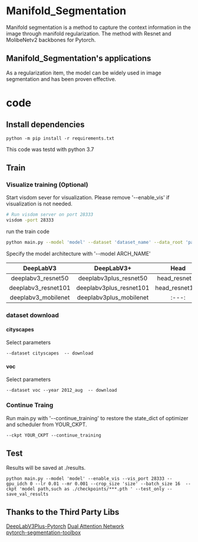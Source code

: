 # Manifold_Segmentation
Manifold segmentation is a method to capture the context information in the image through manifold regularization. The method with Resnet and MolibeNetv2 backbones for Pytorch.

## Manifold_Segmentation's applications
As a regularization item, the model can be widely used in image segmentation and has been proven effective.

# code
## Install dependencies
```
python -m pip install -r requirements.txt
```
This code was testd with python 3.7

## Train
### Visualize training (Optional)
Start visdom sever for visualization. Please remove '--enable_vis' if visualization is not needed. 
```bash
# Run visdom server on port 28333
visdom -port 28333
```
run the train code
```bash
python main.py --model 'model' --dataset 'dataset_name' --data_root 'path' --enable_vis --vis_port 28333 --gpu_id 0 --lr 0.01 --mr 0.001 --crop_size 'size' --batch_size 16 --download
```
Specify the model architecture with '--model ARCH_NAME'

| DeepLabV3    |  DeepLabV3+        | Head| Doubleattention|
| :---: | :---:     | :---:  |:---:  |
|deeplabv3_resnet50|deeplabv3plus_resnet50|head_resnet50 |doubleattention_resnet50|
|deeplabv3_resnet101|deeplabv3plus_resnet101|head_resnet101 |doubleattention_resnet101|
|deeplabv3_mobilenet|deeplabv3plus_mobilenet |:---:  |:---:  |

### dataset download
#### cityscapes
Select parameters
```
--dataset cityscapes  -- download
```
#### voc
Select parameters
```
--dataset voc --year 2012_aug  -- download
```

### Continue Traing
Run main.py with '--continue_training' to restore the state_dict of optimizer and scheduler from YOUR_CKPT.
```
--ckpt YOUR_CKPT --continue_training
```

## Test
Results will be saved at ./results.
```
python main.py --model 'model' --enable_vis --vis_port 28333 --gpu_idch 0 --lr 0.01 --mr 0.001 --crop_size 'size' --batch_size 16  --ckpt 'model path,such as ./checkpoints/***.pth ' --test_only --save_val_results
```

## Thanks to the Third Party Libs

[DeepLabV3Plus-Pytorch](https://github.com/VainF/DeepLabV3Plus-Pytorch)
[Dual Attention Network](https://github.com/junfu1115/DANet)  
[pytorch-segmentation-toolbox](https://github.com/speedinghzl/pytorch-segmentation-toolbox)
